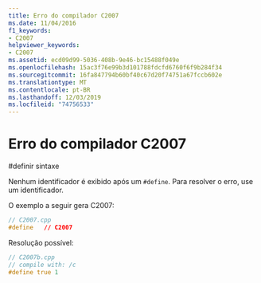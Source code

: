 ```yaml
---
title: Erro do compilador C2007
ms.date: 11/04/2016
f1_keywords:
- C2007
helpviewer_keywords:
- C2007
ms.assetid: ecd09d99-5036-408b-9e46-bc15488f049e
ms.openlocfilehash: 15ac3f76e99b3d101788fdcfd6760f6f9b284f34
ms.sourcegitcommit: 16fa847794b60bf40c67d20f74751a67fccb602e
ms.translationtype: MT
ms.contentlocale: pt-BR
ms.lasthandoff: 12/03/2019
ms.locfileid: "74756533"
---
```

# <a name="compiler-error-c2007"></a>Erro do compilador C2007

\#definir sintaxe

Nenhum identificador é exibido após um `#define`. Para resolver o erro, use um identificador.

O exemplo a seguir gera C2007:

```cpp
// C2007.cpp
#define   // C2007
```

Resolução possível:

```cpp
// C2007b.cpp
// compile with: /c
#define true 1
```

